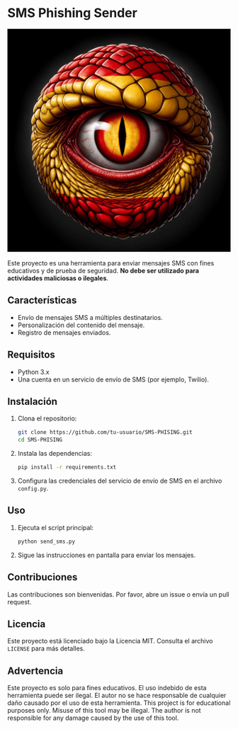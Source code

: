 # SMS Phishing Sender

![SMS Phishing Sender](./img/smsimg.png)

Este proyecto es una herramienta para enviar mensajes SMS con fines educativos y de prueba de seguridad. **No debe ser utilizado para actividades maliciosas o ilegales**.

## Características

- Envío de mensajes SMS a múltiples destinatarios.
- Personalización del contenido del mensaje.
- Registro de mensajes enviados.

## Requisitos

- Python 3.x
- Una cuenta en un servicio de envío de SMS (por ejemplo, Twilio).

## Instalación

1. Clona el repositorio:
    ```bash
    git clone https://github.com/tu-usuario/SMS-PHISING.git
    cd SMS-PHISING
    ```

2. Instala las dependencias:
    ```bash
    pip install -r requirements.txt
    ```

3. Configura las credenciales del servicio de envío de SMS en el archivo `config.py`.

## Uso

1. Ejecuta el script principal:
    ```bash
    python send_sms.py
    ```

2. Sigue las instrucciones en pantalla para enviar los mensajes.

## Contribuciones

Las contribuciones son bienvenidas. Por favor, abre un issue o envía un pull request.

## Licencia

Este proyecto está licenciado bajo la Licencia MIT. Consulta el archivo `LICENSE` para más detalles.

## Advertencia

Este proyecto es solo para fines educativos. El uso indebido de esta herramienta puede ser ilegal. El autor no se hace responsable de cualquier daño causado por el uso de esta herramienta. 
This project is for educational purposes only. Misuse of this tool may be illegal. The author is not responsible for any damage caused by the use of this tool.
